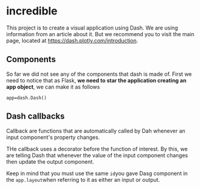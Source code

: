 # incredible

This project is to create a visual application using Dash. We are using information from an
article about it. But we recommend you to visit the main page, located at https://dash.plotly.com/introduction.

## Components

So far we did not see any of the components that dash is made of. First we need to notice that
as Flask, **we need to star the application creating an app object**, we can make it as follows


```
app=dash.Dash()

```

## Dash callbacks

Callback are functions that are automatically called by Dah whenever an input component's property changes.

THe callback uses a decorator before the function of interest. By this, we are telling Dash that whenever the value of the input component changes then update the output component.

Keep in mind that you must use the same `id`you gave Dasg component in the `app.layout`when referring to it as either an input or output.
